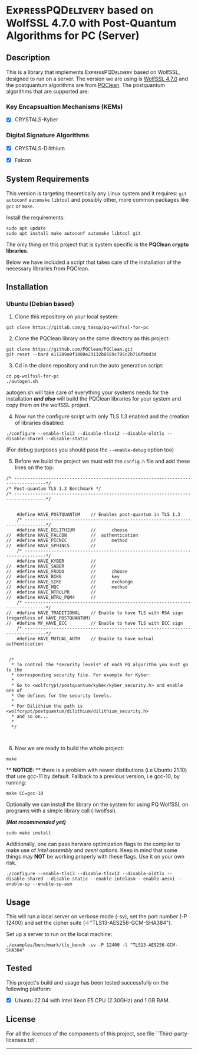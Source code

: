 # ExᴘʀᴇssPQDᴇʟɪᴠᴇʀʏ based on WolfSSL 4.7.0 with Post-Quantum Algorithms for PC (Server)

## Description
This is a library that implements ExᴘʀᴇssPQDᴇʟɪᴠᴇʀʏ based on WolfSSL, designed to run on a server. The version we are using is [WolfSSL 4.7.0](https://github.com/wolfSSL/wolfssl/releases/tag/v4.7.0-stable) and the postquantum algorithms are from [PQClean](https://github.com/PQClean/PQClean). The postquantum algorithms that are supported are:


### Key Encapsualtion Mechanisms (KEMs)

- [x] CRYSTALS-Kyber


### Digital Signature Algorithms

- [x] CRYSTALS-Dilithium

- [x] Falcon


## System Requirements

This version is targeting theoretically any Linux system and it requires: `git` `autoconf` `automake` `libtool` and possibly other, more common packages like `gcc` or `make`. 

Install the requirements:
```
sudo apt update
sudo apt install make autoconf automake libtool git
```

The only thing on this project that is system specific is the **PQClean crypto libraries**. 

Below we have included a script that takes care of the installation of the necessary libraries from PQClean.


## Installation

### Ubuntu (Debian based)

1. Clone this repository on your local system:

```
git clone https://gitlab.com/g_tasop/pq-wolfssl-for-pc
```

2. Clone the PQClean library on the same directory as this project:

```
git clone https://github.com/PQClean/PQClean.git
git reset --hard e11209a9f1808e23132b0559c795c2b716fb0d3d
```

3. Cd in the clone repository and run the auto generation script:

```
cd pq-wolfssl-for-pc
./autogen.sh
```

autogen.sh will take care of everything your systems needs for the installation _**and also**_ will build the PQClean libraries for your system and copy them on the wolfSSL project.

4. Now run the configure script with only TLS 1.3 enabled and the creation of libraries disabled:

```
./configure --enable-tls13 --disable-tlsv12 --disable-oldtls --disable-shared --disable-static
```
(For debug purposes you should pass the `--enable-debug` option too)

5. Before we build the project we must edit the `config.h` file and add these lines on the top:
```
/* ----------------------------------------------------------------------------------*/
/* Post-quantum TLS 1.3 Benchmark */
/* ----------------------------------------------------------------------------------*/


	#define HAVE_POSTQUANTUM	// Enables post-quantum in TLS 1.3
	/* ------------------------------------------------------------------------------*/
	#define HAVE_DILITHIUM		// 		choose
//	#define HAVE_FALCON			// 	authentication
//	#define HAVE_PICNIC			// 		method
//	#define HAVE_SPHINCS		//
	/* ------------------------------------------------------------------------------*/
	#define HAVE_KYBER			//
//	#define HAVE_SABER			//
//	#define HAVE_FRODO			//		choose
//	#define HAVE_BIKE			//		key
//	#define HAVE_SIKE			//	 	exchange
//	#define HAVE_HQC			//		method
//	#define HAVE_NTRULPR		//
//	#define HAVE_NTRU_PQM4		//
	/* ------------------------------------------------------------------------------*/
//	#define HAVE_TRADITIONAL	// Enable to have TLS with RSA sign (regardless of HAVE_POSTQUANTUM)
//	#define MY_HAVE_ECC			// Enable to have TLS with ECC sign
	/* ------------------------------------------------------------------------------*/
	#define HAVE_MUTUAL_AUTH	// Enable to have mutual authentication


 /*
  * To control the *security levels* of each PQ algorithm you must go to the
  * corresponding security file. For example for Kyber:
  *
  * Go to <wolfcrypt/postquantum/kyber/kyber_security.h> and enable one of
  * the defines for the security levels.
  *
  * For Dilithium the path is <wolfcrypt/postquantum/dilithium/dilithium_security.h>
  * and so on...
  *
  */



```
6. Now we are ready to build the whole project:

```
make
```
** **NOTICE:** ** there is a problem with newer distibutions (i.e Ubuntu 21.10) that use gcc-11 by default. Fallback to a previous version, i.e gcc-10, by running:

```
make CC=gcc-10
```

Optionally we can install the library on the system for using PQ WolfSSL on programs with a simple library call (-lwolfssl).

**_(Not recommended yet)_**

```
sudo make install
```

Additionally, one can pass harware optimization flags to the compiler to make use of _Intel assembly_ and _aesni_ options. Keep in mind that some things may **NOT** be working properly with these flags. Use it on your own risk.

```
./configure --enable-tls13 --disable-tlsv12 --disable-oldtls --disable-shared --disable-static --enable-intelasm --enable-aesni --enable-sp --enable-sp-asm
```

## Usage

This will run a local server on verbose mode (-sv), set the port number (-P 12400) and set the cipher suite (-l "TLS13-AES256-GCM-SHA384").

Set up a server to run on the local machine:

```
./examples/benchmark/tls_bench -sv -P 12400 -l "TLS13-AES256-GCM-SHA384"
```


## Tested

This project's build and usage has been tested successfully on the following platform:

- [x] Ubuntu 22.04 with Intel Xeon E5 CPU (2.30GHz) and 1 GB RAM.


## License
For all the licenses of the components of this project, see file ``Third-party-licenses.txt`.


---
